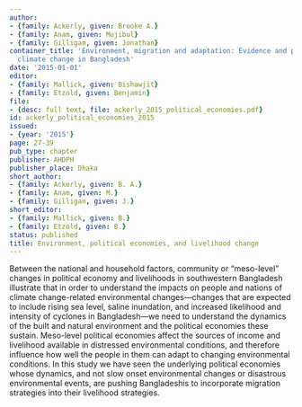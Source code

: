 ```yaml
---
author:
- {family: Ackerly, given: Brooke A.}
- {family: Anam, given: Mujibul}
- {family: Gilligan, given: Jonathan}
container_title: 'Environment, migration and adaptation: Evidence and politics of
  climate change in Bangladesh'
date: '2015-01-01'
editor:
- {family: Mallick, given: Bishawjit}
- {family: Etzold, given: Benjamin}
file:
- {desc: full text, file: ackerly_2015_political_economies.pdf}
id: ackerly_political_economies_2015
issued:
- {year: '2015'}
page: 27-39
pub_type: chapter
publisher: AHDPH
publisher_place: Dhaka
short_author:
- {family: Ackerly, given: B. A.}
- {family: Anam, given: M.}
- {family: Gilligan, given: J.}
short_editor:
- {family: Mallick, given: B.}
- {family: Etzold, given: B.}
status: published
title: Environment, political economies, and livelihood change
---
```

Between the national and household factors, community or &#8220;meso-level&#8221; changes in political economy and livelihoods in southwestern Bangladesh illustrate that in order to understand the impacts on people and nations of climate change-related environmental changes&#8212;changes that are expected to include rising sea level, saline inundation, and increased likelihood and intensity of cyclones in Bangladesh&#8212;we need to understand the dynamics of the built and natural environment and the political economies these sustain. Meso-level political economies affect the sources of income and livelihood available in distressed environmental conditions, and therefore influence how well the people in them can adapt to changing environmental conditions. In this study we have seen the underlying political economies whose dynamics, and not slow onset environmental changes or disastrous environmental events, are pushing Bangladeshis to incorporate migration strategies into their livelihood strategies.
